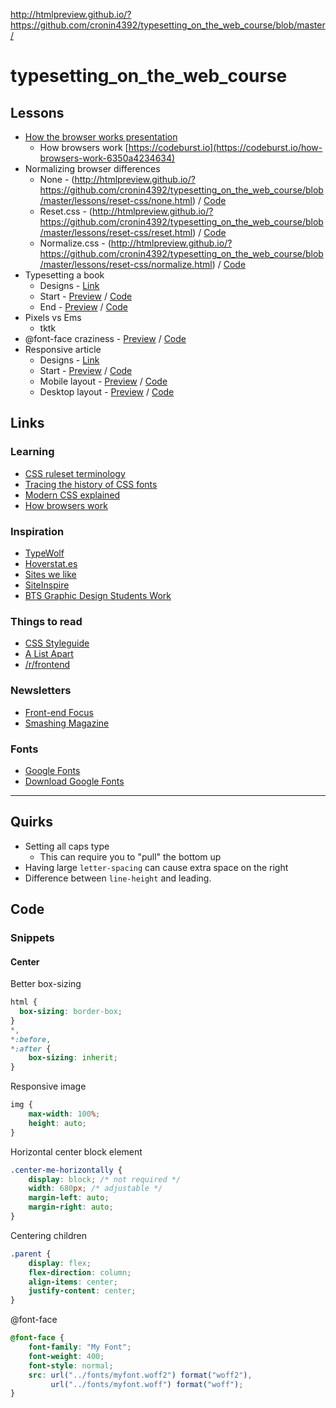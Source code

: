 http://htmlpreview.github.io/?https://github.com/cronin4392/typesetting_on_the_web_course/blob/master/

# typesetting_on_the_web_course

## Lessons

- [How the browser works presentation](/presentations/how_the_browser_works/presentation.pdf)
    - How browsers work [https://codeburst.io](https://codeburst.io/how-browsers-work-6350a4234634)
- Normalizing browser differences
    - None - (http://htmlpreview.github.io/?https://github.com/cronin4392/typesetting_on_the_web_course/blob/master/lessons/reset-css/none.html) / [Code](/lessons/reset-css/none.html)
    - Reset.css - (http://htmlpreview.github.io/?https://github.com/cronin4392/typesetting_on_the_web_course/blob/master/lessons/reset-css/reset.html) / [Code](/lessons/reset-css/reset.html)
    - Normalize.css - (http://htmlpreview.github.io/?https://github.com/cronin4392/typesetting_on_the_web_course/blob/master/lessons/reset-css/normalize.html) / [Code](/lessons/reset-css/normalize.html)
- Typesetting a book
    - Designs - [Link](/designs/book)
    - Start - [Preview](http://htmlpreview.github.io/?https://github.com/cronin4392/typesetting_on_the_web_course/blob/master/lessons/book/01/index.html) / [Code](/lessons/book/01/index.html)
    - End - [Preview](http://htmlpreview.github.io/?https://github.com/cronin4392/typesetting_on_the_web_course/blob/master/lessons/book/02/index.html) / [Code](/lessons/book/02/index.html)
- Pixels vs Ems
    - tktk
- @font-face craziness - [Preview](http://htmlpreview.github.io/?https://github.com/cronin4392/typesetting_on_the_web_course/blob/master/lessons/crazy-font-face/index.html) / [Code](/lessons/crazy-font-face)
- Responsive article
    - Designs - [Link](/designs/article)
    - Start - [Preview](http://htmlpreview.github.io/?https://github.com/cronin4392/typesetting_on_the_web_course/blob/master/lessons/article/01/index.html) / [Code](/lessons/article/01)
    - Mobile layout - [Preview](http://htmlpreview.github.io/?https://github.com/cronin4392/typesetting_on_the_web_course/blob/master/lessons/article/02/index.html) / [Code](/lessons/article/02)
    - Desktop layout - [Preview](http://htmlpreview.github.io/?https://github.com/cronin4392/typesetting_on_the_web_course/blob/master/lessons/article/03/index.html) / [Code](/lessons/article/03)


## Links

### Learning

- [CSS ruleset terminology](https://css-tricks.com/css-ruleset-terminology/)
- [Tracing the history of CSS fonts](https://www.chenhuijing.com/blog/tracing-the-history-of-css-fonts/#%F0%9F%8E%AE)
- [Modern CSS explained](https://medium.com/actualize-network/modern-css-explained-for-dinosaurs-5226febe3525)
- [How browsers work](https://codeburst.io/how-browsers-work-6350a4234634)

### Inspiration

- [TypeWolf](https://www.typewolf.com/)
- [Hoverstat.es](https://hoverstat.es/)
- [Sites we like](http://www.designmadeingermany.de/sites-we-like/)
- [SiteInspire](https://www.siteinspire.com/)
- [BTS Graphic Design Students Work](http://www.btsmultimedia-prevert.fr/projets/velvetyne2015.html)

### Things to read

- [CSS Styleguide](https://css-tricks.com/sass-style-guide/)
- [A List Apart](http://alistapart.com/)
- [/r/frontend](https://www.reddit.com/r/frontend/)

### Newsletters

- [Front-end Focus](https://frontendfoc.us/)
- [Smashing Magazine](https://www.smashingmagazine.com/the-smashing-newsletter/)

### Fonts

- [Google Fonts](https://fonts.google.com)
- [Download Google Fonts](https://google-webfonts-helper.herokuapp.com/fonts/playfair-display?subsets=latin)

----------

## Quirks

- Setting all caps type
    - This can require you to "pull" the bottom up
- Having large `letter-spacing` can cause extra space on the right
- Difference between `line-height` and leading.

## Code

### Snippets

#### Center

Better box-sizing

```css
html {
  box-sizing: border-box;
}
*,
*:before,
*:after {
    box-sizing: inherit;
}
```

Responsive image

```css
img {
    max-width: 100%;
    height: auto;
}
```

Horizontal center block element

```css
.center-me-horizontally {
    display: block; /* not required */
    width: 680px; /* adjustable */
    margin-left: auto;
    margin-right: auto;
}
```

Centering children

```css
.parent {
    display: flex;
    flex-direction: column;
    align-items: center;
    justify-content: center;
}
```

@font-face

```css
@font-face {
    font-family: "My Font";
    font-weight: 400;
    font-style: normal;
    src: url("../fonts/myfont.woff2") format("woff2"),
         url("../fonts/myfont.woff") format("woff");
}
```
